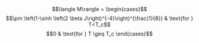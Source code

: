 $$\langle M\rangle = \begin{cases}$$
$$\pm \left(1-\sinh \left(2 \beta J\right)^{-4}\right)^{\frac{1}{8}} & \text{for } T<T_c$$
$$0 & \text{for } T \geq T_c \end{cases}$$

